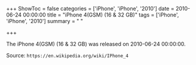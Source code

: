 +++
ShowToc = false
categories = ['iPhone', 'iPhone', '2010']
date = 2010-06-24 00:00:00
title = "iPhone 4(GSM) (16 & 32 GB)"
tags = ['iPhone', 'iPhone', '2010']
summary = " "

+++

The iPhone 4(GSM) (16 & 32 GB) was released on 2010-06-24 00:00:00.

Source: `https://en.wikipedia.org/wiki/IPhone_4`


